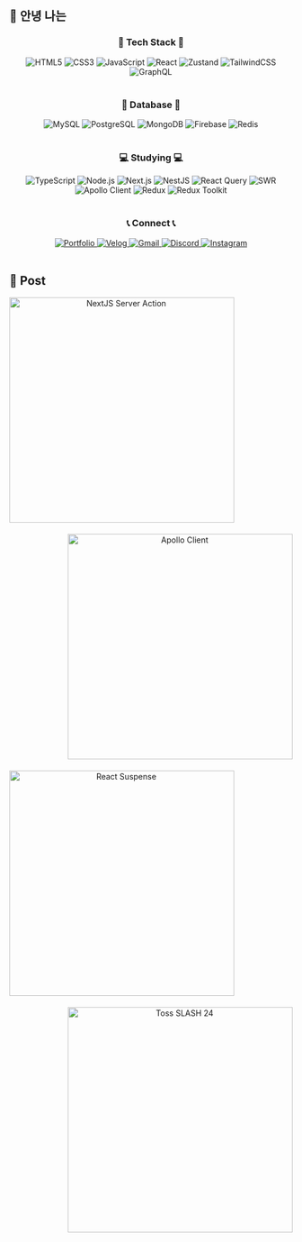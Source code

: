 ## 👋 안녕 나는 
<h3 align="center">🙌 Tech Stack 🙌</h3>
<div align="center" style="display=flex">
  <img src="https://img.shields.io/badge/HTML5-E34F26?style=for-the-badge&logo=html5&logoColor=white" alt="HTML5">
  <img src="https://img.shields.io/badge/CSS3-1572B6?style=for-the-badge&logo=css3&logoColor=white" alt="CSS3">
  <img src="https://img.shields.io/badge/JavaScript-F7DF1E?style=for-the-badge&logo=javascript&logoColor=black" alt="JavaScript">
  <img src="https://img.shields.io/badge/React-61DAFB?style=for-the-badge&logo=react&logoColor=black" alt="React">
  <img src="https://img.shields.io/badge/Zustand-764ABC?style=for-the-badge&logoColor=white" alt="Zustand">
  <img src="https://img.shields.io/badge/Tailwind_CSS-38B2AC?style=for-the-badge&logo=tailwind-css&logoColor=white" alt="TailwindCSS">
  <img src="https://img.shields.io/badge/GraphQL-E10098?style=for-the-badge&logo=graphql&logoColor=white" alt="GraphQL">
</div>

<br>

<h3 align="center">💾 Database 💾</h3>
<div align="center" style="display=flex">
  <img src="https://img.shields.io/badge/MySQL-4479A1?style=for-the-badge&logo=mysql&logoColor=white" alt="MySQL">
  <img src="https://img.shields.io/badge/PostgreSQL-336791?style=for-the-badge&logo=postgresql&logoColor=white" alt="PostgreSQL">
  <img src="https://img.shields.io/badge/MongoDB-47A248?style=for-the-badge&logo=mongodb&logoColor=white" alt="MongoDB">
  <img src="https://img.shields.io/badge/Firebase-FFCA28?style=for-the-badge&logo=firebase&logoColor=black" alt="Firebase">
  <img src="https://img.shields.io/badge/Redis-DC382D?style=for-the-badge&logo=redis&logoColor=white" alt="Redis">
</div>

<br>

<h3 align="center">💻 Studying 💻</h3>
<div align="center" style="display=flex">
  <img src="https://img.shields.io/badge/TypeScript-3178C6?style=for-the-badge&logo=typescript&logoColor=white" alt="TypeScript">
  <img src="https://img.shields.io/badge/Node.js-339933?style=for-the-badge&logo=nodedotjs&logoColor=white" alt="Node.js">
  <img src="https://img.shields.io/badge/Next.js-000000?style=for-the-badge&logo=nextdotjs&logoColor=white" alt="Next.js">
  <img src="https://img.shields.io/badge/NestJS-E0234E?style=for-the-badge&logo=nestjs&logoColor=white" alt="NestJS">
  <img src="https://img.shields.io/badge/React_Query-FF4154?style=for-the-badge&logo=react-query&logoColor=white" alt="React Query">
  <img src="https://img.shields.io/badge/SWR-FF8800?style=for-the-badge&logo=vercel&logoColor=white" alt="SWR">
  <img src="https://img.shields.io/badge/Apollo_Client-311C87?style=for-the-badge&logo=apollographql&logoColor=white" alt="Apollo Client">
  <img src="https://img.shields.io/badge/Redux-764ABC?style=for-the-badge&logo=redux&logoColor=white" alt="Redux">
  <img src="https://img.shields.io/badge/Redux_Toolkit-764ABC?style=for-the-badge&logo=redux&logoColor=white" alt="Redux Toolkit">
</div>


<br>

<h3 align="center">📞 Connect 📞</h3>
<div align="center" style="display=flex">
  <a href="https://numerous-marble-cec.notion.site/Ryuider-js-5570f66c9f9a4fe7835c062c57f0965f" target="_blank">
    <img src="https://img.shields.io/badge/Portfolio-000000?style=for-the-badge&logo=notion&logoColor=white" alt="Portfolio">
</a>
  <a href="https://velog.io/@rjs8833" target="_blank">
      <img src="https://img.shields.io/badge/Velog-20C997?style=for-the-badge&logo=velog&logoColor=white" alt="Velog">
  </a>
  <a href="mailto:rjs8833@gmail.com" target="_blank">
      <img src="https://img.shields.io/badge/Gmail-D14836?style=for-the-badge&logo=gmail&logoColor=white" alt="Gmail">
  </a>
  <a href="https://discord.com/users/yourdiscordid" target="_blank">
      <img src="https://img.shields.io/badge/Discord-7289DA?style=for-the-badge&logo=discord&logoColor=white" alt="Discord">
  </a>
  <a href="https://www.instagram.com/ryuider.js/" target="_blank">
      <img src="https://img.shields.io/badge/Instagram-E4405F?style=for-the-badge&logo=instagram&logoColor=white" alt="Instagram">
  </a>
</div>

<br>


## 📌 Post

<div align="center" style="display: flex; flex-direction: column; gap: 20px;">

  <div style="display: flex; flex-direction: row; align-items: center; gap: 20px; justify-content: flex-start;">
    <a href="https://velog.io/@rjs8833/NextJS-Server-Action%EC%9D%84-%EC%9D%B4%EC%9A%A9%ED%95%98%EC%97%AC-AWS-S3-%EC%9D%B4%EB%AF%B8%EC%A7%80-%EC%A0%80%EC%9E%A5">
      <img src="https://velog-readme-stats.vercel.app/api?name=rjs8833&slug=NextJS-Server-Action%EC%9D%84-%EC%9D%B4%EC%9A%A9%ED%95%98%EC%97%AC-AWS-S3-%EC%9D%B4%EB%AF%B8%EC%A7%80-%EC%A0%80%EC%9E%A5" alt="NextJS Server Action" width="400">
    </a>
  </div>

  <div style="display: flex; flex-direction: row-reverse; align-items: center; gap: 20px; justify-content: flex-start;">
    <a href="https://velog.io/@rjs8833/Apollo-Client">
      <img src="https://velog-readme-stats.vercel.app/api?name=rjs8833&slug=Apollo-Client" alt="Apollo Client" width="400">
    </a>
  </div>

  <div style="display: flex; flex-direction: row; align-items: center; gap: 20px; justify-content: flex-start;">
    <a href="https://velog.io/@rjs8833/React-Suspense">
      <img src="https://velog-readme-stats.vercel.app/api?name=rjs8833&slug=React-Suspense" alt="React Suspense" width="400">
    </a>
  </div>

  <div style="display: flex; flex-direction: row-reverse; align-items: center; gap: 20px; justify-content: flex-start;">
    <a href="https://velog.io/@rjs8833/Toss-SLASH-24-No-Limit-%ED%9B%84%EA%B8%B0">
      <img src="https://velog-readme-stats.vercel.app/api?name=rjs8833&slug=Toss-SLASH-24-No-Limit-%ED%9B%84%EA%B8%B0" alt="Toss SLASH 24" width="400">
    </a>
  </div>

</div>



<!--
**JiSeungRyu/JiSeungRyu** is a ✨ _special_ ✨ repository because its `README.md` (this file) appears on your GitHub profile.

Here are some ideas to get you started:

- 🔭 I’m currently working on ...
- 🌱 I’m currently learning ...
- 👯 I’m looking to collaborate on ...
- 🤔 I’m looking for help with ...
- 💬 Ask me about ...
- 📫 How to reach me: ..
- 😄 Pronouns: ..
- ⚡ Fun fact: ...
